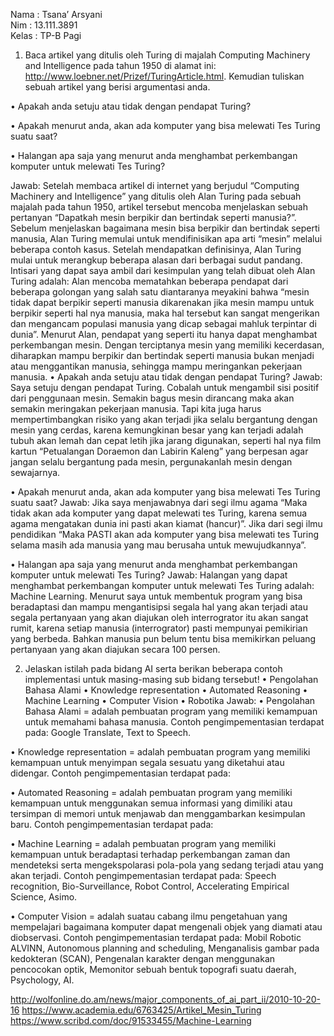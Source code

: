 Nama	: Tsana’ Arsyani </br>
Nim	    : 13.111.3891 </br>
Kelas	: TP-B Pagi </br>

1. Baca artikel yang ditulis oleh Turing di majalah Computing Machinery and Intelligence pada tahun 1950 di alamat ini: http://www.loebner.net/Prizef/TuringArticle.html. Kemudian tuliskan sebuah artikel yang berisi argumentasi anda.</br> 
<p>• Apakah anda setuju atau tidak dengan pendapat Turing?</p>
<p>• Apakah menurut anda, akan ada komputer yang bisa melewati Tes Turing suatu saat?</p>
<p>• Halangan apa saja yang menurut anda menghambat perkembangan komputer untuk melewati Tes Turing?</p>
Jawab:
	Setelah membaca artikel di internet yang berjudul “Computing Machinery and Intelligence” yang ditulis oleh Alan Turing pada sebuah majalah pada tahun 1950, artikel tersebut mencoba menjelaskan sebuah pertanyan “Dapatkah mesin berpikir dan bertindak seperti manusia?”. Sebelum menjelaskan bagaimana mesin bisa berpikir dan bertindak seperti manusia, Alan Turing memulai untuk mendifinisikan apa arti “mesin” melalui beberapa contoh kasus.
	Setelah mendapatkan definisinya, Alan Turing mulai untuk merangkup beberapa alasan dari berbagai sudut pandang. Intisari yang dapat saya ambil dari kesimpulan yang telah dibuat oleh Alan Turing adalah: Alan mencoba mematahkan beberapa pendapat dari beberapa golongan yang salah satu diantaranya meyakini bahwa “mesin tidak dapat berpikir seperti manusia dikarenakan jika mesin mampu untuk berpikir seperti hal nya manusia, maka hal tersebut kan sangat mengerikan dan mengancam populasi manusia yang dicap sebagai mahluk terpintar di dunia”. Menurut Alan, pendapat yang seperti itu hanya dapat menghambat perkembangan mesin. Dengan terciptanya mesin yang memiliki kecerdasan, diharapkan mampu berpikir dan bertindak seperti manusia bukan menjadi atau menggantikan manusia, sehingga mampu meringankan pekerjaan manusia.
•	Apakah anda setuju atau tidak dengan pendapat Turing?
Jawab: Saya setuju dengan pendapat Turing. Cobalah untuk mengambil sisi positif dari penggunaan mesin. Semakin bagus mesin dirancang maka akan semakin meringakan pekerjaan manusia. Tapi kita juga harus mempertimbangkan risiko yang akan terjadi jika selalu bergantung dengan mesin yang cerdas, karena kemungkinan besar yang kan terjadi adalah tubuh akan lemah dan cepat letih jika jarang digunakan, seperti hal nya film kartun “Petualangan Doraemon dan Labirin Kaleng” yang berpesan agar jangan selalu bergantung pada mesin, pergunakanlah mesin dengan sewajarnya.

•	Apakah menurut anda, akan ada komputer yang bisa melewati Tes Turing suatu saat?
Jawab: Jika saya menjawabnya dari segi ilmu agama “Maka tidak akan ada komputer yang dapat melewati tes Turing, karena semua agama mengatakan dunia ini pasti akan kiamat (hancur)”. Jika dari segi ilmu pendidikan “Maka PASTI akan ada komputer yang bisa melewati tes Turing selama masih ada manusia yang mau berusaha untuk mewujudkannya”.

•	Halangan apa saja yang menurut anda menghambat perkembangan komputer untuk melewati Tes Turing?
Jawab: Halangan yang dapat menghambat perkembangan komputer untuk melewati Tes Turing adalah: Machine Learning. Menurut saya untuk membentuk program yang bisa beradaptasi dan mampu mengantisipsi segala hal yang akan terjadi atau segala pertanyaan yang akan diajukan oleh interrogrator itu akan sangat rumit, karena setiap manusia (interrogrator) pasti mempunyai pemikirian yang berbeda. Bahkan manusia pun belum tentu bisa memikirkan peluang pertanyaan yang akan diajukan secara 100 persen.

2. Jelaskan istilah pada bidang AI serta berikan beberapa contoh implementasi untuk masing-masing sub bidang tersebut! 
•	Pengolahan Bahasa Alami 
•	Knowledge representation 
•	Automated Reasoning 
•	Machine Learning 
•	Computer Vision
•	Robotika 
Jawab:
•	Pengolahan Bahasa Alami = adalah pembuatan program yang memiliki kemampuan untuk memahami bahasa manusia.
Contoh pengimpementasian terdapat pada: Google Translate, Text to Speech.

•	Knowledge representation = adalah pembuatan program yang memiliki kemampuan untuk menyimpan segala sesuatu yang diketahui atau didengar.
Contoh pengimpementasian terdapat pada: 

•	Automated Reasoning = adalah pembuatan program yang memiliki kemampuan untuk menggunakan semua informasi yang dimiliki atau tersimpan di memori untuk menjawab dan menggambarkan kesimpulan baru.
Contoh pengimpementasian terdapat pada: 

•	Machine Learning = adalah pembuatan program yang memiliki kemampuan untuk beradaptasi terhadap perkembangan zaman dan mendeteksi serta mengekspolarasi pola-pola yang sedang terjadi atau yang akan terjadi.
Contoh pengimpementasian terdapat pada: Speech recognition, Bio-Surveillance, Robot Control, Accelerating Empirical Science, Asimo.

•	Computer Vision = adalah suatau cabang ilmu pengetahuan yang mempelajari bagaimana komputer dapat mengenali objek yang diamati atau diobservasi.
Contoh pengimpementasian terdapat pada: Mobil Robotic ALVINN, Autonomous planning and scheduling, Menganalisis gambar pada kedokteran (SCAN), Pengenalan karakter dengan menggunakan pencocokan optik, Memonitor sebuah bentuk topografi suatu daerah, Psychology, AI.



http://wolfonline.do.am/news/major_components_of_ai_part_ii/2010-10-20-16
https://www.academia.edu/6763425/Artikel_Mesin_Turing
https://www.scribd.com/doc/91533455/Machine-Learning






